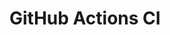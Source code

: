 # GitHub Actions CI

































































































































































































































































































































































































































































































































































































































































































































































































































































































































































































































































































































































































































































































































































































































































































































































































































